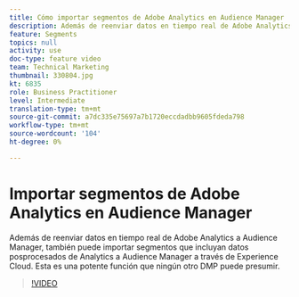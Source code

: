 ```yaml
---
title: Cómo importar segmentos de Adobe Analytics en Audience Manager
description: Además de reenviar datos en tiempo real de Adobe Analytics a Audience Manager, también puede importar segmentos que incluyan datos posprocesados de Analytics a Audience Manager a través de Experience Cloud. Esta es una potente función que ningún otro DMP puede presumir.
feature: Segments
topics: null
activity: use
doc-type: feature video
team: Technical Marketing
thumbnail: 330804.jpg
kt: 6835
role: Business Practitioner
level: Intermediate
translation-type: tm+mt
source-git-commit: a7dc335e75697a7b1720eccdadbb9605fdeda798
workflow-type: tm+mt
source-wordcount: '104'
ht-degree: 0%

---
```



# Importar segmentos de Adobe Analytics en Audience Manager

Además de reenviar datos en tiempo real de Adobe Analytics a Audience Manager, también puede importar segmentos que incluyan datos posprocesados de Analytics a Audience Manager a través de Experience Cloud. Esta es una potente función que ningún otro DMP puede presumir.

>[!VIDEO](https://video.tv.adobe.com/v/330804/?quality=12&learn=on)
